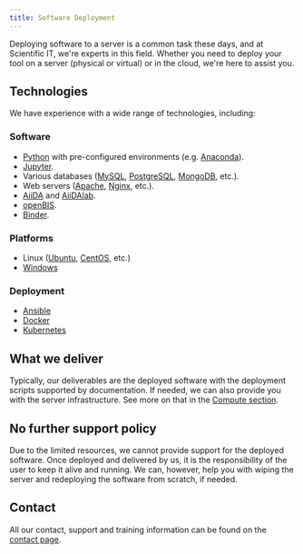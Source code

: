 ```yaml
---
title: Software Deployment
---
```


Deploying software to a server is a common task these days, and at Scientific IT, we're experts in this field.
Whether you need to deploy your tool on a server (physical or virtual) or in the cloud, we're here to assist you.

## Technologies

We have experience with a wide range of technologies, including:

### Software

- [Python](https://www.python.org/) with pre-configured environments (e.g. [Anaconda](https://www.anaconda.com/)).
- [Jupyter](https://jupyter.org/).
- Various databases ([MySQL](https://www.mysql.com/), [PostgreSQL](https://www.postgresql.org/), [MongoDB](https://www.mongodb.com/), etc.).
- Web servers ([Apache](https://apache.org/), [Nginx](https://nginx.org/en/), etc.).
- [AiiDA](https://www.aiida.net/) and [AiiDAlab](https://www.aiidalab.net/).
- [openBIS](./openbis).
- [Binder](https://mybinder.org/).

### Platforms

- Linux ([Ubuntu](https://ubuntu.com/), [CentOS](https://www.centos.org/), etc.)
- [Windows](https://www.microsoft.com/en-us/windows)

### Deployment

- [Ansible](https://www.ansible.com/)
- [Docker](https://www.docker.com/)
- [Kubernetes](https://kubernetes.io/)

## What we deliver

Typically, our deliverables are the deployed software with the deployment scripts supported by documentation.
If needed, we can also provide you with the server infrastructure.
See more on that in the [Compute section](/docs/compute/).

## No further support policy

Due to the limited resources, we cannot provide support for the deployed software.
Once deployed and delivered by us, it is the responsibility of the user to keep it alive and running.
We can, however, help you with wiping the server and redeploying the software from scratch, if needed.

## Contact

All our contact, support and training information can be found on the [contact page](/support).

